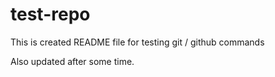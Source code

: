 # test-repo

This is created README file for testing git / github commands


Also updated after some time.
